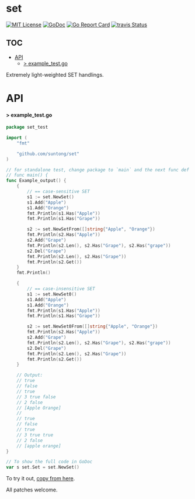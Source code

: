 
# set

[![MIT License](http://img.shields.io/badge/License-MIT-blue.svg)](LICENSE)
[![GoDoc](https://godoc.org/github.com/suntong/set?status.svg)](http://godoc.org/github.com/suntong/set)
[![Go Report Card](https://goreportcard.com/badge/github.com/suntong/set)](https://goreportcard.com/report/github.com/suntong/set)
[![travis Status](https://travis-ci.org/suntong/set.svg?branch=master)](https://travis-ci.org/suntong/set)

## TOC
- [API](#api)
  - [> example_test.go](#-example_testgo)

Extremely light-weighted SET handlings.

# API

#### > example_test.go
```go
package set_test

import (
	"fmt"

	"github.com/suntong/set"
)

// for standalone test, change package to `main` and the next func def to,
// func main() {
func Example_output() {
	{
		// == case-sensitive SET
		s1 := set.NewSet()
		s1.Add("Apple")
		s1.Add("Orange")
		fmt.Println(s1.Has("Apple"))
		fmt.Println(s1.Has("Grape"))

		s2 := set.NewSetFrom([]string{"Apple", "Orange"})
		fmt.Println(s2.Has("Apple"))
		s2.Add("Grape")
		fmt.Println(s2.Len(), s2.Has("Grape"), s2.Has("grape"))
		s2.Del("Grape")
		fmt.Println(s2.Len(), s2.Has("Grape"))
		fmt.Println(s2.Get())
	}
	fmt.Println()

	{
		// == case-insensitive SET
		s1 := set.NewSet0()
		s1.Add("Apple")
		s1.Add("Orange")
		fmt.Println(s1.Has("Apple"))
		fmt.Println(s1.Has("Grape"))

		s2 := set.NewSet0From([]string{"Apple", "Orange"})
		fmt.Println(s2.Has("Apple"))
		s2.Add("Grape")
		fmt.Println(s2.Len(), s2.Has("Grape"), s2.Has("grape"))
		s2.Del("Grape")
		fmt.Println(s2.Len(), s2.Has("Grape"))
		fmt.Println(s2.Get())
	}

	// Output:
	// true
	// false
	// true
	// 3 true false
	// 2 false
	// [Apple Orange]
	//
	// true
	// false
	// true
	// 3 true true
	// 2 false
	// [apple orange]
}

// To show the full code in GoDoc
var s set.Set = set.NewSet()
```

To try it out, [copy from here](http://godoc.org/github.com/suntong/set#example-package).

All patches welcome.
